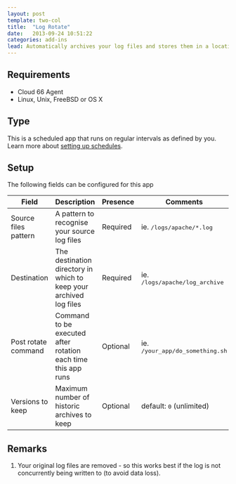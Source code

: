 ```yaml
---
layout: post
template: two-col
title:  "Log Rotate"
date:   2013-09-24 10:51:22
categories: add-ins
lead: Automatically archives your log files and stores them in a location of your specification. Optionally only keeps a specified number of your most recent archives, and optionally executes a command of your choice after each log rotate occurs
---
```



## Requirements
- Cloud 66  Agent
- Linux, Unix, FreeBSD or OS X

## Type
This is a scheduled app that runs on regular intervals as defined by you. Learn more about [setting up schedules](/add-ins/settingup-schedules.html).

## Setup
The following fields can be configured for this app

<table class='table table-bordered table-striped'>
	<thead>
		<tr>
			<th>Field</th>
			<th>Description</th>
			<th>Presence</th>
			<th>Comments</th>
		</tr>
	</thead>
	<tbody>
		<tr>
			<td>Source files pattern</td>
			<td>A pattern to recognise your source log files</td>
			<td><span class='label label-important'>Required</span></td>
			<td>ie. <kbd>/logs/apache/*.log</kbd></td>
		</tr>
		<tr>
			<td>Destination</td>
			<td>The destination directory in which to keep your archived log files</td>
			<td><span class='label label-important'>Required</span></td>
			<td>ie. <kbd>/logs/apache/log&#95;archive</kbd></td>
		</tr>
		<tr>
			<td>Post rotate command</td>
			<td>Command to be executed after rotation each time this app runs</td>
			<td><span class='label'>Optional</span></td>
			<td>ie. <kbd>/your&#95;app/do&#95;something.sh</kbd></td>
		</tr>
		<tr>
			<td>Versions to keep</td>
			<td>Maximum number of historic archives to keep</td>
			<td><span class='label'>Optional</span></td>
			<td>default: <kbd>0</kbd> (unlimited)</td>
		</tr>
	</tbody>
</table>

## Remarks
1. Your original log files are removed - so this works best if the log is not concurrently being written to (to avoid data loss).
